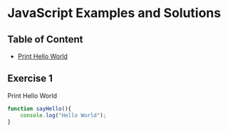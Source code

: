 # JavaScript Examples and Solutions

## Table of Content

- [Print Hello World](#exercise-1)

## Exercise 1
Print Hello World

```js
function sayHello(){
    console.log("Hello World");
}
```